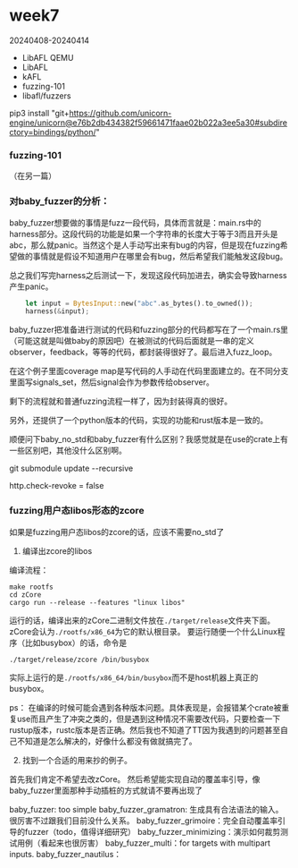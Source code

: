 # week7

20240408-20240414

- LibAFL QEMU
- LibAFL
- kAFL
- fuzzing-101
- libafl/fuzzers

pip3 install "git+https://github.com/unicorn-engine/unicorn@e76b2db434382f59661471faae02b022a3ee5a30#subdirectory=bindings/python/"

### fuzzing-101

（在另一篇）

### 对baby_fuzzer的分析：

baby_fuzzer想要做的事情是fuzz一段代码，具体而言就是：main.rs中的harness部分。这段代码的功能是如果一个字符串的长度大于等于3而且开头是abc，那么就panic。当然这个是人手动写出来有bug的内容，但是现在fuzzing希望做的事情就是假设不知道用户在哪里会有bug，然后希望我们能触发这段bug。

总之我们写完harness之后测试一下，发现这段代码加进去，确实会导致harness产生panic。

```rust
    let input = BytesInput::new("abc".as_bytes().to_owned());
    harness(&input);
```

baby_fuzzer把准备进行测试的代码和fuzzing部分的代码都写在了一个main.rs里（可能这就是叫做baby的原因吧）在被测试的代码后面就是一串的定义observer，feedback，等等的代码，都封装得很好了。最后进入fuzz_loop。

在这个例子里面coverage map是写代码的人手动在代码里面建立的。在不同分支里面写signals_set，然后signal会作为参数传给observer。

剩下的流程就和普通fuzzing流程一样了，因为封装得真的很好。

另外，还提供了一个python版本的代码，实现的功能和rust版本是一致的。


顺便问下baby_no_std和baby_fuzzer有什么区别？我感觉就是在use的crate上有一些区别吧，其他没什么区别啊。


git submodule update --recursive

http.check-revoke = false

### fuzzing用户态libos形态的zcore


如果是fuzzing用户态libos的zcore的话，应该不需要no_std了

1. 编译出zcore的libos

编译流程：

```
make rootfs
cd zCore
cargo run --release --features "linux libos"
```
运行的话，编译出来的zCore二进制文件放在`./target/release`文件夹下面。zCore会认为`./rootfs/x86_64`为它的默认根目录。
要运行随便一个什么Linux程序（比如busybox）的话，命令是
```
./target/release/zcore /bin/busybox
```
实际上运行的是`./rootfs/x86_64/bin/busybox`而不是host机器上真正的busybox。

ps：
在编译的时候可能会遇到各种版本问题。具体表现是，会报错某个crate被重复use而且产生了冲突之类的，但是遇到这种情况不需要改代码，只要检查一下rustup版本，rustc版本是否正确。然后我也不知道了TT因为我遇到的问题甚至自己不知道是怎么解决的，好像什么都没有做就搞完了。

2. 找到一个合适的用来抄的例子。

首先我们肯定不希望去改zCore。
然后希望能实现自动的覆盖率引导，像baby_fuzzer里面那种手动插桩的方式就请不要再出现了

baby_fuzzer: too simple
baby_fuzzer_gramatron: 生成具有合法语法的输入。很厉害不过跟我们目前没什么关系。
baby_fuzzer_grimoire：完全自动覆盖率引导的fuzzer（todo，值得详细研究）
baby_fuzzer_minimizing：演示如何裁剪测试用例（看起来也很厉害）
baby_fuzzer_multi：for targets with multipart inputs.
baby_fuzzer_nautilus：